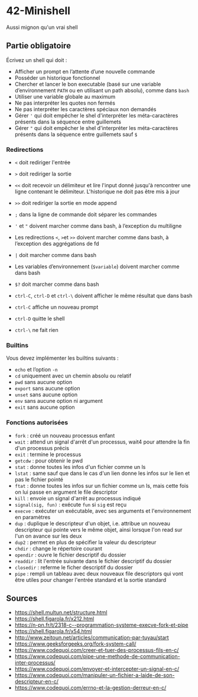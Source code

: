 # 42-Minishell
Aussi mignon qu'un vrai shell

## Partie obligatoire
Écrivez un shell qui doit :
- Afficher un prompt en l’attente d’une nouvelle commande
- Posséder un historique fonctionnel
- Chercher et lancer le bon executable (basé sur une variable d’environnement `PATH` ou en utilisant un path absolu), comme dans `bash`
- Utiliser une variable globale au maximum
- Ne pas interpréter les quotes non fermés
- Ne pas interpréter les caractères spéciaux non demandés
- Gérer `'` qui doit empêcher le shel d'interpréter les méta-caractères présents dans la séquence entre guillemets
- Gérer `"` qui doit empêcher le shel d'interpréter les méta-caractères présents dans la séquence entre guillemets sauf `$`

### Redirections
- `<` doit rediriger l'entrée
- `>` doit rediriger la sortie
- `<<` doit recevoir un délimiteur et lire l'input donné jusqu'à rencontrer une ligne contenant le délimiteur. L'historique ne doit pas être mis à jour
- `>>` doit rediriger la sortie en mode append 
    
- `;` dans la ligne de commande doit séparer les commandes
- `'` et `"` doivent marcher comme dans bash, à l’exception du multiligne
- Les redirections `<`, `>`et `>>` doivent marcher comme dans bash, à l’exception des aggrégations de fd
- `|` doit marcher comme dans bash
- Les variables d’environnement (`$variable`) doivent marcher comme dans bash
- `$?` doit marcher comme dans bash
  
- `ctrl-C`, `ctrl-D` et `ctrl-\` doivent afficher le même résultat que dans bash
- `ctrl-C` affiche un nouveau prompt
- `ctrl-D` quitte le shell
- `ctrl-\` ne fait rien

### Builtins
Vous devez implémenter les builtins suivants :
  - `echo` et l’option `-n`
  - `cd` uniquement avec un chemin absolu ou relatif
  - `pwd` sans aucune option
  - `export` sans aucune option
  - `unset` sans aucune option
  - `env` sans aucune option ni argument
  - `exit` sans aucune option

### Fonctions autorisées
- `fork` : créé un nouveau processus enfant
- `wait` : attend un signal d'arrêt d'un processus, wait4 pour attendre la fin d'un processus précis
- `exit` : termine le processus
- `getcdw` : pour obtenir le pwd
- `stat` : donne toutes les infos d'un fichier comme un ls
- `lstat` : same sauf que dans le cas d'un lien donne les infos sur le lien et pas le fichier pointé
- `ftat` : donne toutes les infos sur un fichier comme un ls, mais cette fois on lui passe en argument le file descriptor
- `kill` : envoie un signal d'arrêt au processus indiqué
- `signal(sig, fun)` : exécute `fun` si `sig` est reçu
- `execve` : exécuter un exécutable, avec ses arguments et l'environnement en paramètres
- `dup` : duplique le descripteur d'un objet, i.e. attribue un nouveau descripteur qui pointe vers le même objet, ainsi lorsque l'on read sur l'un on avance sur les deux
- `dup2` : permet en plus de spécifier la valeur du descripteur
- `chdir` :  change le répertoire courant
- `opendir` : ouvre le fichier descriptif du dossier
- `readdir` : lit l'entrée suivante dans le fichier descriptif du dossier
- `closedir` : referme le ficher descriptif du dossier
- `pipe` : rempli un tableau avec deux nouveaux file descriptors qui vont être utiles pour changer l'entrée standard et la sortie standard

## Sources

- https://shell.multun.net/structure.html
- https://shell.figarola.fr/x212.html
- https://n-pn.fr/t/2318-c--programmation-systeme-execve-fork-et-pipe
- https://shell.figarola.fr/x54.html
- http://www.zeitoun.net/articles/communication-par-tuyau/start
- https://www.geeksforgeeks.org/fork-system-call/
- https://www.codequoi.com/creer-et-tuer-des-processus-fils-en-c/
- https://www.codequoi.com/pipe-une-methode-de-communication-inter-processus/
- https://www.codequoi.com/envoyer-et-intercepter-un-signal-en-c/
- https://www.codequoi.com/manipuler-un-fichier-a-laide-de-son-descripteur-en-c/
- https://www.codequoi.com/errno-et-la-gestion-derreur-en-c/




